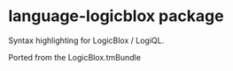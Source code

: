 # language-logicblox package

Syntax highlighting for LogicBlox / LogiQL.

Ported from the LogicBlox.tmBundle